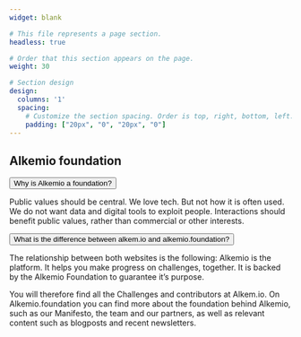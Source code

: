 ```yaml
---
widget: blank

# This file represents a page section.
headless: true

# Order that this section appears on the page.
weight: 30

# Section design
design:
  columns: '1'
  spacing:
    # Customize the section spacing. Order is top, right, bottom, left.
    padding: ["20px", "0", "20px", "0"]
---
```

<!-- Copy begins here for 1 block -->
<h2 class="pb-2 font-weight-bold"> Alkemio foundation </h2>
<!-- Title of collapisble -->
<button type="button" class="collapsible" data-toggle="collapse" data-target="#foundation-why">Why is Alkemio a foundation?</button>
<!-- Content of collapisible -->
<div id="foundation-why" class="collapse">
  <div class="content">
    <p>Public values should be central. We love tech. But not how it is often used. We do not want data and digital tools to exploit people. Interactions should benefit public values, rather than commercial or other interests.</p>
  </div>
</div>
<!-- Copy ends here for 1 block -->
<!-- Title of collapisble -->
<button type="button" class="collapsible" data-toggle="collapse" data-target="#foundation-difference">What is the difference between alkem.io and alkemio.foundation?</button>
<!-- Content of collapisible -->

<div id="foundation-difference" class="collapse">
  <div class="content">
    <p>The relationship between both websites is the following: Alkemio is the platform. It helps you make progress on challenges, together. It is backed by the Alkemio Foundation to guarantee it’s purpose.</p>
      <p>You will therefore find all the Challenges and contributors at Alkem.io. On Alkemio.foundation you can find more about the foundation behind Alkemio, such as our Manifesto, the team and our partners, as well as relevant content such as blogposts and recent newsletters.</p>
  </div>
</div>
